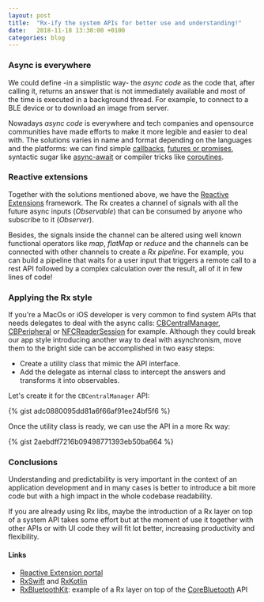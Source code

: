 ```yaml
---
layout: post
title:  "Rx-ify the system APIs for better use and understanding!"
date:   2018-11-18 13:30:00 +0100
categories: blog
---
```


### Async is everywhere

We could define -in a simplistic way- the *async code* as the code that, after calling it, returns an answer that is not immediately available and most of the time is executed in a background thread. For example, to connect to a BLE device or to download an image from server.

Nowadays *async code* is everywhere and tech companies and opensource communities have made efforts to make it more legible and easier to deal with. The solutions varies in name and format depending on the languages and the platforms: we can find simple [callbacks](https://en.wikipedia.org/wiki/Callback_(computer_programming)), [futures or promises](https://en.wikipedia.org/wiki/Futures_and_promises), syntactic sugar like [async-await](https://javascript.info/async-await) or compiler tricks like [coroutines](https://kotlinlang.org/docs/reference/coroutines/coroutines-guide.html).

### Reactive extensions

Together with the solutions mentioned above, we have the [Reactive Extensions](http://reactivex.io/) framework. The Rx creates a channel of signals with all the future async inputs (_Observable_) that can be consumed by anyone who subscribe to it (_Observer_).

Besides, the signals inside the channel can be altered using well known functional operators like _map_, _flatMap_ or _reduce_ and the channels can be connected with other channels to create a _Rx pipeline_. For example, you can build a pipeline that waits for a user input that triggers a remote call to a rest API followed by a complex calculation over the result, all of it in few lines of code!

### Applying the Rx style

If you're a MacOs or iOS developer is very common to find system APIs that needs delegates to deal with the async calls: [CBCentralManager](https://developer.apple.com/documentation/corebluetooth/cbcentralmanager), [CBPeripheral](https://developer.apple.com/documentation/corebluetooth/cbperipheral) or [NFCReaderSession](https://developer.apple.com/documentation/corenfc/nfcreadersession) for example. Although they could break our app style introducing another way to deal with asynchronism, move them to the bright side can be accomplished in two easy steps:

- Create a utility class that mimic the API interface.
- Add the delegate as internal class to intercept the answers and transforms it into observables.

Let's create it for the `CBCentralManager` API:

{% gist adc0880095dd81a6f66af91ee24bf5f6 %}

Once the utility class is ready, we can use the API in a more Rx way:

{% gist 2aebdff7216b09498771393eb50ba664 %}

### Conclusions

Understanding and predictability is very important in the context of an application development and in many cases is better to introduce a bit more code but with a high impact in the whole codebase readability. 

If you are already using Rx libs, maybe the introduction of a Rx layer on top of a system API takes some effort but at the moment of use it together with other APIs or with UI code they will fit lot better, increasing productivity and flexibility.

#### Links

- [Reactive Extension portal](http://reactivex.io/)
- [RxSwift](https://github.com/ReactiveX/RxSwift) and [RxKotlin](https://github.com/ReactiveX/RxKotlin)
- [RxBluetoothKit](https://github.com/Polidea/RxBluetoothKit): example of a Rx layer on top of the [CoreBluetooth](https://developer.apple.com/documentation/corebluetooth) API